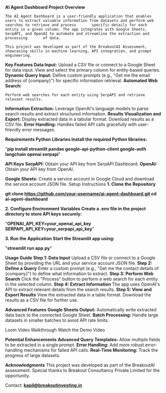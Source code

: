 **AI Agent Dashboard
Project Overview**

    The AI Agent Dashboard is a user-friendly application that enables users to extract valuable information from datasets and perform web searches to retrieve and process       specific details for each entity in a given column. The app integrates with Google Sheets, SerpAPI, and OpenAI to automate and streamline the extraction and processing       of data.
    
    This project was developed as part of the BreakoutAI Assessment, showcasing skills in machine learning, API integration, and prompt engineering.

**Key Features
Data Input:**
    Upload a CSV file or connect to a Google Sheet for data input.
    View and select the primary column for entity-based queries.
**Dynamic Query Input:**
    Define custom prompts (e.g., "Get me the email address of {company}") for specific information retrieval.
**Automated Web Search:**

    Perform web searches for each entity using SerpAPI and retrieve relevant results.
**Information Extraction:**
    Leverage OpenAI's language models to parse search results and extract structured information.
**Results Visualization and Export:**
    Display extracted data in a tabular format.
    Download results as a CSV file.
**Error Handling:**
    Handles failed API calls gracefully with user-friendly error messages.


**Requirements
Python Libraries
Install the required Python libraries:**

  "**pip install streamlit pandas google-api-python-client google-auth langchain openai serpapi**"


**API Keys**
**SerpAPI:**
  Obtain your API key from SerpAPI Dashboard.
**OpenAI:**
  Obtain your API key from OpenAI.

**Google Sheets:**
    Create a service account in Google Cloud and download the service account JSON file.
    Setup Instructions
**1. Clone the Repository**

**git clone https://github.com/your-username/ai-agent-dashboard.git
cd ai-agent-dashboard**


**2. Configure Environment Variables
Create a .env file in the project directory to store API keys securely:**

"**OPENAI_API_KEY=your_openai_api_key
SERPAPI_API_KEY=your_serpapi_api_key**"


**3. Run the Application
Start the Streamlit app using:**

"**streamlit run app.py**"


**Usage Guide**
**Step 1: Data Input**
    Upload a CSV file or connect to a Google Sheet by providing the URL and your service account JSON file.
**Step 2: Define a Query**
    Enter a custom prompt (e.g., "Get me the contact details of {company}") to define what information to extract.
**Step 3: Perform Web Search**
    Click the "Process" button to perform a web search for each entity in the selected column.
**Step 4: Extract Information**
    The app uses OpenAI's API to extract relevant details from the search results.
**Step 5: View and Export Results**
    View the extracted data in a table format.
    Download the results as a CSV file for further use.


**Advanced Features**
**Google Sheets Output:**
    Automatically write extracted data back to the connected Google Sheet.
**Batch Processing:**    Handle large datasets in smaller batches to avoid API rate limits.


Loom Video Walkthrough
Watch the Demo Video

**Potential Enhancements**
**Advanced Query Templates:** Allow multiple fields to be extracted in a single prompt.
**Error Handling:** Add more robust error-handling mechanisms for failed API calls.
**Real-Time Monitoring:** Track the progress of large datasets.

**Acknowledgments**
    This project was developed as part of the BreakoutAI assessment. Special thanks to Breakout Consultancy Private Limited for the opportunity.

Contact: **kapil@breakoutinvesting.in**
